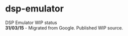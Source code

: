﻿# dsp-emulator
DSP Emulator WIP status<br>
<b>31/03/15</b> - Migrated from Google. Published WIP source.<br>